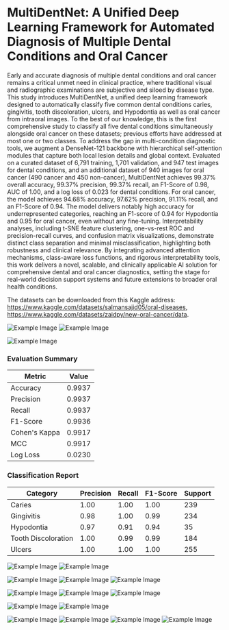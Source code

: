 # MultiDentNet: A Unified Deep Learning Framework for Automated Diagnosis of Multiple Dental Conditions and Oral Cancer

Early and accurate diagnosis of multiple dental conditions and oral cancer remains a critical unmet need in clinical practice, where traditional visual and radiographic examinations are subjective and siloed by disease type. This study introduces MultiDentNet, a unified deep learning framework designed to automatically classify five common dental conditions caries, gingivitis, tooth discoloration, ulcers, and Hypodontia as well as oral cancer from intraoral images. To the best of our knowledge, this is the first comprehensive study to classify all five dental conditions simultaneously alongside oral cancer on these datasets; previous efforts have addressed at most one or two classes. To address the gap in multi-condition diagnostic tools, we augment a DenseNet-121 backbone with hierarchical self-attention modules that capture both local lesion details and global context. Evaluated on a curated dataset of 6,791 training, 1,701 validation, and 947 test images for dental conditions, and an additional dataset of 940 images for oral cancer (490 cancer and 450 non-cancer), MultiDentNet achieves 99.37\% overall accuracy, 99.37\% precision, 99.37\% recall, an F1-Score of 0.98, AUC of 1.00, and a log loss of 0.023 for dental conditions. For oral cancer, the model achieves 94.68\% accuracy, 97.62\% precision, 91.11\% recall, and an F1-Score of 0.94. The model delivers notably high accuracy for underrepresented categories, reaching an F1-score of 0.94 for Hypodontia and 0.95 for oral cancer, even without any fine-tuning. Interpretability analyses, including t-SNE feature clustering, one-vs-rest ROC and precision-recall curves, and confusion matrix visualizations, demonstrate distinct class separation and minimal misclassification, highlighting both robustness and clinical relevance. By integrating advanced attention mechanisms, class-aware loss functions, and rigorous interpretability tools, this work delivers a novel, scalable, and clinically applicable AI solution for comprehensive dental and oral cancer diagnostics, setting the stage for real-world decision support systems and future extensions to broader oral health conditions.

The datasets can be downloaded from this Kaggle address: https://www.kaggle.com/datasets/salmansajid05/oral-diseases, https://www.kaggle.com/datasets/zaidpy/new-oral-cancer/data.

![Example Image](ps0.png)
![Example Image](ps1.png)


![Example Image](Arch.png)

### Evaluation Summary  

| Metric          | Value   |
|-----------------|---------|
| Accuracy        | 0.9937  |
| Precision       | 0.9937  |
| Recall          | 0.9937  |
| F1-Score        | 0.9936  |
| Cohen's Kappa   | 0.9917  |
| MCC             | 0.9917  |
| Log Loss        | 0.0230  |

### Classification Report

| Category              | Precision | Recall | F1-Score | Support |
|-----------------------|-----------|--------|----------|---------|
| Caries                | 1.00      | 1.00   | 1.00     | 239     |
| Gingivitis            | 0.98      | 1.00   | 0.99     | 234     |
| Hypodontia            | 0.97      | 0.91   | 0.94     | 35      |
| Tooth Discoloration   | 1.00      | 0.99   | 0.99     | 184     |
| Ulcers                | 1.00      | 1.00   | 1.00     | 255     |


![Example Image](dental3.png)
![Example Image](output11.png)

![Example Image](Misclassified.png)
![Example Image](Confusion.png)
![Example Image](Confusion1.png)


![Example Image](LC.png)
![Example Image](LC1.png)
![Example Image](LC2.png)

![Example Image](Precision-Recall.png)
![Example Image](Precision-Recall1.png)

![Example Image](ROC.png)
![Example Image](ROC22.png)
![Example Image](tsne.png)
![Example Image](tsne1.png)


